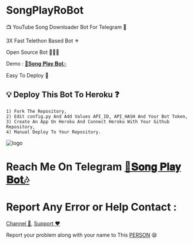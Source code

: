 # SongPlayRoBot

📺 YouTube Song Downloader Bot For Telegram 🔮

3X Fast Telethon Based Bot ⚜

Open Source Bot 👨🏻‍💻

Demo : [🎸𝐒𝐨𝐧𝐠 𝐏𝐥𝐚𝐲 𝐁𝐨𝐭🎶](https:t.me/SongProBot)

Easy To Deploy 🤗

## 💡 Deploy This Bot To Heroku ❓️
```
1) Fork The Repository,
2) Edit config.py And Add Values API_ID, API_HASH And Your Bot Token,
3) Create An App On Heroku And Connect Heroku With Your Github Repository, 
4) Manual Deploy To Your Repository. 
```
![logo](https://telegra.ph/file/9d337b3414bbf8e39ba79.jpg)
# Reach Me On Telegram [🎸𝐒𝐨𝐧𝐠 𝐏𝐥𝐚𝐲 𝐁𝐨𝐭🎶](https:t.me/SongProBot)

# Report Any Error or Help Contact :
[Channel 💬](https://t.me/TamilBots), 
[Support ❤️](https://t.me/TamilSupport) 

Report your problem along with your name to This [PERSON](https://t.me/iMvEtRi) 😪
